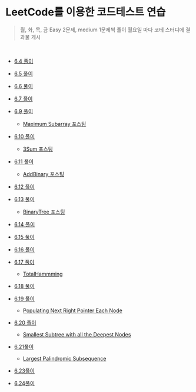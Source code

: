 # LeetCode를 이용한 코드테스트 연습

> 월, 화, 목, 금 Easy 2문제, medium 1문제씩 풀이
> 월요일 마다 코테 스터디에 결과물 게시

<br/>

- [6.4 풀이](https://github.com/in-woong/JS-CodeTest/tree/main/leetcode/6.4)

- [6.5 풀이](https://github.com/in-woong/JS-CodeTest/tree/main/leetcode/6.5)

- [6.6 풀이](https://github.com/in-woong/JS-CodeTest/tree/main/leetcode/6.6)

- [6.7 풀이](https://github.com/in-woong/JS-CodeTest/tree/main/leetcode/6.7)

- [6.9 풀이](https://github.com/in-woong/JS-CodeTest/tree/main/leetcode/6.9)

  - [Maximum Subarray 포스팅](https://velog.io/@inwoong100/leetcode53.-Maximum-Subarray)

- [6.10 풀이](https://github.com/in-woong/JS-CodeTest/tree/main/leetcode/6.10)

  - [3Sum 포스팅](https://velog.io/@inwoong100/leetcode15.3Sum)

- [6.11 풀이](https://github.com/in-woong/JS-CodeTest/tree/main/leetcode/6.11)

  - [AddBinary 포스팅](https://velog.io/@inwoong100/leetcode67.Add-Binary)

- [6.12 풀이](https://github.com/in-woong/JS-CodeTest/tree/main/leetcode/6.12)

- [6.13 풀이](https://github.com/in-woong/JS-CodeTest/tree/main/leetcode/6.13)

  - [BinaryTree 포스팅](https://velog.io/@inwoong100/leetcode94.-Binary-Tree-Inorder-Traversal)

- [6.14 풀이](https://github.com/in-woong/JS-CodeTest/tree/main/leetcode/6.14)

- [6.15 풀이](https://github.com/in-woong/JS-CodeTest/tree/main/leetcode/6.15)

- [6.16 풀이](https://github.com/in-woong/JS-CodeTest/tree/main/leetcode/6.16)

- [6.17 풀이](https://github.com/in-woong/JS-CodeTest/tree/main/leetcode/6.17)

  - [TotalHammming](https://velog.io/@inwoong100/leetcode-477.-Total-Hamming-Distance)

- [6.18 풀이](https://github.com/in-woong/JS-CodeTest/tree/main/leetcode/6.18)

- [6.19 풀이](https://github.com/in-woong/JS-CodeTest/tree/main/leetcode/6.19)

  - [Populating Next Right Pointer Each Node](https://velog.io/@inwoong100/leetcode-477.-Total-Hamming-Distance)

- [6.20 풀이](https://github.com/in-woong/JS-CodeTest/tree/main/leetcode/6.20)

  - [Smallest Subtree with all the Deepest Nodes](https://velog.io/@inwoong100/leetcode-477.-Total-Hamming-Distance)

- [6.21풀이](https://github.com/in-woong/JS-CodeTest/tree/main/leetcode/6.21)

  - [Largest Palindromic Subsequence](https://)

- [6.23풀이](https://github.com/in-woong/JS-CodeTest/tree/main/leetcode/6.23)

- [6.24풀이](https://github.com/in-woong/JS-CodeTest/tree/main/leetcode/6.24)
